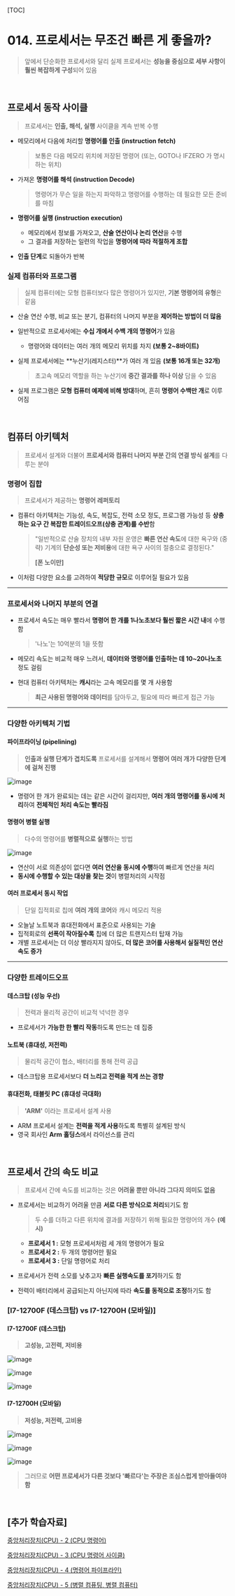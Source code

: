 [TOC]

# 014. 프로세서는 무조건 빠른 게 좋을까?

> 앞에서 단순화한 프로세서와 달리 실제 프로세서는 **성능을 중심으로 세부 사항이 훨씬 복잡하게 구성**되어 있음

<br>

## 프로세서 동작 사이클

> 프로세서는 **인출, 해석, 실행** 사이클을 계속 반복 수행

- 메모리에서 다음에 처리할 **명령어를 인출 (instruction fetch)**

  > 보통은 다음 메모리 위치에 저장된 명령어 (또는, GOTO나 IFZERO 가 명시하는 위치)

- 가져온 **명령어를 해석 (instruction Decode)**

  > 명령어가 무슨 일을 하는지 파악하고 명령어를 수행하는 데 필요한 모든 준비를 마침

- **명령어를 실행 (instruction execution)**

  - 메모리에서 정보를 가져오고, **산술 연산이나 논리 연산**을 수행
  - 그 결과를 저장하는 일련의 작업을 **명령어에 따라 적절하게 조합**

- **인출 단계**로 되돌아가 반복

### 실제 컴퓨터와 프로그램

> 실제 컴퓨터에는 모형 컴퓨터보다 많은 명령어가 있지만, **기본 명령어의 유형**은 같음

- 산술 연산 수행, 비교 또는 분기, 컴퓨터의 나머지 부분을 **제어하는 방법이 더 많음**

- 일반적으로 프로세서에는 **수십 개에서 수백 개의 명령어**가 있음

  - 명령어와 데이터는 여러 개의 메모리 위치를 차지 **(보통 2~8바이트)**

- 실제 프로세서에는 **누산기(레지스터)**가 여러 개 있음 **(보통 16개 또는 32개)**

  > 초고속 메모리 역할을 하는 누산기에 **중간 결과를 하나 이상** 담을 수 있음

- 실제 프로그램은 **모형 컴퓨터 예제에 비해 방대**하며, 흔히 **명령어 수백만 개**로 이루어짐

<br>

## 컴퓨터 아키텍처

> 프로세서 설계와 더불어 **프로세서와 컴퓨터 나머지 부분 간의 연결 방식 설계**를 다루는 분야

### 명령어 집합

> 프로세서가 제공하는 **명령어 레퍼토리**

- 컴퓨터 아키텍처는 기능성, 속도, 복잡도, 전력 소모 정도, 프로그램 가능성 등 **상충하는 요구 간 복잡한 트레이드오프(상충 관계)를 수반**함

  > "일반적으로 산술 장치의 내부 자원 운영은 **빠른 연산 속도**에 대한 욕구와 (중략) 기계의 **단순성 또는 저비용**에 대한 욕구 사이의 절충으로 결정된다."
  >
  > **[폰 노이만]**

- 이처럼 다양한 요소를 고려하여 **적당한 규모**로 이루어질 필요가 있음

---

### 프로세서와 나머지 부분의 연결

- 프로세서 속도는 매우 빨라서 **명령어 한 개를 1나노초보다 훨씬 짧은 시간 내**에 수행함

  > '나노'는 10억분의 1을 뜻함

- 메모리 속도는 비교적 매우 느려서, **데이터와 명령어를 인출하는 데 10~20나노초** 정도 걸림

- 현대 컴퓨터 아키텍처는 **캐시**라는 고속 메모리를 몇 개 사용함

  > **최근 사용된 명령어와 데이터**를 담아두고, 필요에 따라 빠르게 접근 가능

---

### 다양한 아키텍처 기법

#### 파이프라이닝 (pipelining)

> **인출과 실행 단계가 겹치도록** 프로세서를 설계해서 **명령어 여러 개가 다양한 단계에 걸쳐 진행**

![image](https://user-images.githubusercontent.com/87461594/175918194-145215c9-f242-45e5-8cb0-dc04efc10bab.png)

- 명령어 한 개가 완료되는 데는 같은 시간이 걸리지만, **여러 개의 명령어를 동시에 처리**하여 **전체적인 처리 속도는 빨라짐**

#### 명령어 병렬 실행

> 다수의 명령어를 **병렬적으로 실행**하는 방법

![image](https://user-images.githubusercontent.com/87461594/175918511-c34d08d4-b9a5-4813-bd02-ae89128ba1aa.png)

- 연산이 서로 의존성이 없다면 **여러 연산을 동시에 수행**하여 빠르게 연산을 처리
- **동시에 수행할 수 있는 대상을 찾는 것**이 병렬처리의 시작점

#### 여러 프로세서 동시 작업

> 단일 집적회로 칩에 **여러 개의 코어**와 캐시 메모리 적용

- 오늘날 노트북과 휴대전화에서 표준으로 사용되는 기술
- 집적회로의 **선폭이 작아질수록** 칩에 더 많은 트랜지스터 탑재 가능
- 개별 프로세서는 더 이상 빨라지지 않아도, **더 많은 코어를 사용해서 실질적인 연산 속도 증가**

---

### 다양한 트레이드오프

#### 데스크탑 (성능 우선)

> 전력과 물리적 공간이 비교적 넉넉한 경우

- 프로세서가 **가능한 한 빨리 작동**하도록 만드는 데 집중

#### 노트북 (휴대성, 저전력)

> 물리적 공간이 협소, 배터리를 통해 전력 공급

- 데스크탑용 프로세서보다 **더 느리고 전력을 적게 쓰는 경향**

#### 휴대전화, 태블릿 PC (휴대성 극대화)

> **'ARM'** 이라는 프로세서 설계 사용

- ARM 프로세서 설계는 **전력을 적게 사용**하도록 특별히 설계된 방식
- 영국 회사인 **Arm 홀딩스**에서 라이선스를 관리

<br>

## 프로세서 간의 속도 비교

> 프로세서 간에 속도를 비교하는 것은 **어려울 뿐만 아니라 그다지 의미도 없음**

- 프로세서는 비교하기 어려울 만큼 **서로 다른 방식으로 처리**되기도 함

  > 두 수를 더하고 다른 위치에 결과를 저장하기 위해 필요한 명령어의 개수 **(예시)**

  - **프로세서 1 :** 모형 프로세서처럼 세 개의 명령어가 필요
  - **프로세서 2 :** 두 개의 명령어만 필요
  - **프로세서 3 :** 단일 명령어로 처리

- 프로세서가 전력 소모를 낮추고자 **빠른 실행속도를 포기**하기도 함

- 전력이 배터리에서 공급되는지 아닌지에 따라 **속도를 동적으로 조정**하기도 함

### [I7-12700F (데스크탑) vs I7-12700H (모바일)]

#### I7-12700F (데스크탑)

> **고성능, 고전력, 저비용**

![image](https://user-images.githubusercontent.com/87461594/175922321-b62359ca-9c63-4511-82a9-6c346ab0fc16.png)

![image](https://user-images.githubusercontent.com/87461594/175923031-1c4202ad-103c-4617-bf6f-8cd1644b1c8b.png)

![image](https://user-images.githubusercontent.com/87461594/175922102-d7db715e-073e-478e-a089-4bce4533acf1.png)

#### I7-12700H (모바일)

> **저성능, 저전력, 고비용**

![image](https://user-images.githubusercontent.com/87461594/175922368-148755be-81fe-4def-b8d4-fb1987cfa592.png)

![image](https://user-images.githubusercontent.com/87461594/175923057-2037e67c-f15b-4184-87c6-4687912f1f57.png)

![image](https://user-images.githubusercontent.com/87461594/175922224-42f12139-a014-4418-b538-0d3563be7dfb.png)

> 그러므로 **어떤 프로세서가 다른 것보다 '빠르다'는 주장은 조심스럽게 받아들여야 함**

<br>

## [추가 학습자료]

[중앙처리장치(CPU) - 2 (CPU 명령어)](https://gamedevlog.tistory.com/70?category=891674)

[중앙처리장치(CPU) - 3 (CPU 명령어 사이클)](https://gamedevlog.tistory.com/71?category=891674)

[중앙처리장치(CPU) - 4 (명령어 파이프라인)](https://gamedevlog.tistory.com/72?category=891674)

[중앙처리장치(CPU) - 5 (병렬 컴퓨팅, 병렬 컴퓨터)](https://gamedevlog.tistory.com/73?category=891674)
